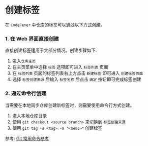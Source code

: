 # 创建标签

在 `CodeFever` 中仓库的标签可以通过以下方式创建。

### 1. 在 Web 界面直接创建

直接创建标签适用于大部分情况。创建步骤如下:

1. 进入`仓库主页`
1. 在主页菜单中选择 `标签` 选项即可进入 `标签列表` 页面
1. 在 `标签列表` 页面的标签列表右上方点击 `新建标签` 即可进入 `创建标签页面`
1. 选择 `标签创建来源` 后输入 `标签名称` 后点击 `确定` 按钮即可完成标签创建

### 2. 通过命令行创建

当需要在本地同步仓库创建新标签时，则需要使用命令行方式创建。

1. 进入本地仓库目录
1. 使用 `git checkout <source branch>` 来切换到 `标签创建来源`
1. 使用 `git tag -a <tag> -m "<memo>"` 创建标签

参考: [Git 常用命令参考](../git/git_command_reference.md)
